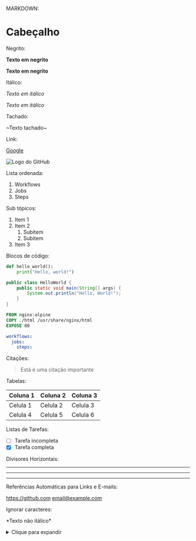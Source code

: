 MARKDOWN:

# Cabeçalho

Negrito:

**Texto em negrito**

__Texto em negrito__


Itálico:

*Texto em itálico*

_Texto em itálico_


Tachado:

~Texto tachado~

Link:

[Google](https://www.google.com.br)

![Logo do GitHub](https://github.githubassets.com/images/modules/logos_page/GitHub-Mark.png)



Lista ordenada:

1. Workflows
2. Jobs
3. Steps


Sub tópicos:
1. Item 1
2. Item 2
   1. Subitem
   2. Subitem
3. Item 3


Blocos de código:

```python
def hello_world():
    print("Hello, world!")
```

```java
public class HelloWorld {
    public static void main(String[] args) {
        System.out.println("Hello, World!");
    }
}
```

```Dockerfile
FROM nginx:alpine
COPY ./html /usr/share/nginx/html
EXPOSE 80
```


```yaml
workflows:
  jobs:
    steps:
```



Citações:

> Está é uma citação importante

Tabelas:

| Coluna 1 | Coluna 2 | Coluna 3 |
| -------- | -------- | -------- |
| Celula 1 | Celula 2 | Celula 3 |
| Celula 4 | Celula 5 | Celula 6 |


Listas de Tarefas:

- [ ] Tarefa incompleta
- [x] Tarefa completa

Divisores Horizontais:

---
***
___

Referências Automáticas para Links e E-mails:

https://github.com
email@example.com

Ignorar caracteres:

\*Texto não itálico\*


<details>
  <summary>Clique para expandir</summary>
  
  Este texto está oculto até que você clique.
  
</details>
